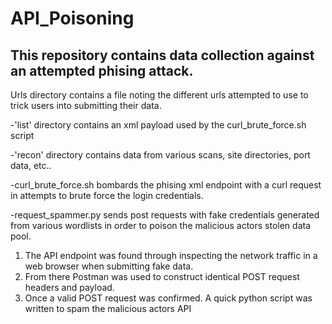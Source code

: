 # API_Poisoning
This repository contains data collection against an attempted phising attack.
-----------------------------------------------------------------------------

Urls directory contains a file noting the different urls attempted to use to trick users into submitting
their data.

-'list' directory contains an xml payload used by the curl_brute_force.sh script

-'recon' directory contains data from various scans, site directories, port data, etc..

-curl_brute_force.sh bombards the phising xml endpoint with a curl request in attempts
to brute force the login credentials.

-request_spammer.py sends post requests with fake credentials generated from various wordlists
in order to poison the malicious actors stolen data pool.

1. The API endpoint was found through inspecting the network traffic in a web browser when submitting fake data.
2. From there Postman was used to construct identical POST request headers and payload.
3. Once a valid POST request was confirmed. A quick python script was written to spam the malicious actors API
